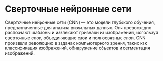 # Cверточные нейронные сети
Сверточные нейронные сети (CNN) — это модели глубокого обучения, предназначенные для анализа визуальных данных. Они превосходно распознают шаблоны и извлекают признаки из изображений, используя сверточные слои, объединяющие слои и полносвязные слои. CNN произвели революцию в задачах компьютерного зрения, таких как классификация изображений, обнаружение объектов и сегментация изображений.
